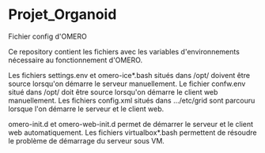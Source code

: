 # Projet_Organoid
Fichier config d'OMERO

Ce repository contient les fichiers avec les variables d'environnements nécessaire au fonctionnement d'OMERO.

Les fichiers settings.env et omero-ice*.bash situés dans /opt/ doivent être source lorsqu'on démarre le serveur manuellement.
Le fichier confw.env situé dans /opt/ doit être source lorsqu'on démarre le client web manuellement. 
Les fichiers config.xml situés dans .../etc/grid sont parcouru lorsque l'on démarre le serveur et le client web. 

omero-init.d et omero-web-init.d permet de démarrer le serveur et le client web automatiquement.
Les fichiers virtualbox*.bash permettent de résoudre le problème de démarrage du serveur sous VM.
